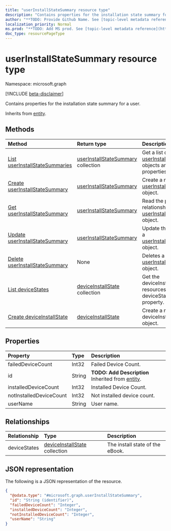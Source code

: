 ```yaml
---
title: "userInstallStateSummary resource type"
description: "Contains properties for the installation state summary for a user."
author: "**TODO: Provide Github Name. See [topic-level metadata reference](https://msgo.azurewebsites.net/add/document/guidelines/metadata.html#topic-level-metadata)**"
localization_priority: Normal
ms.prod: "**TODO: Add MS prod. See [topic-level metadata reference](https://msgo.azurewebsites.net/add/document/guidelines/metadata.html#topic-level-metadata)**"
doc_type: resourcePageType
---
```


# userInstallStateSummary resource type

Namespace: microsoft.graph

[!INCLUDE [beta-disclaimer](../../includes/beta-disclaimer.md)]

Contains properties for the installation state summary for a user.


Inherits from [entity](../resources/entity.md).

## Methods
|Method|Return type|Description|
|:---|:---|:---|
|[List userInstallStateSummaries](../api/userinstallstatesummary-list.md)|[userInstallStateSummary](../resources/userinstallstatesummary.md) collection|Get a list of the [userInstallStateSummary](../resources/userinstallstatesummary.md) objects and their properties.|
|[Create userInstallStateSummary](../api/userinstallstatesummary-create.md)|[userInstallStateSummary](../resources/userinstallstatesummary.md)|Create a new [userInstallStateSummary](../resources/userinstallstatesummary.md) object.|
|[Get userInstallStateSummary](../api/userinstallstatesummary-get.md)|[userInstallStateSummary](../resources/userinstallstatesummary.md)|Read the properties and relationships of a [userInstallStateSummary](../resources/userinstallstatesummary.md) object.|
|[Update userInstallStateSummary](../api/userinstallstatesummary-update.md)|[userInstallStateSummary](../resources/userinstallstatesummary.md)|Update the properties of a [userInstallStateSummary](../resources/userinstallstatesummary.md) object.|
|[Delete userInstallStateSummary](../api/userinstallstatesummary-delete.md)|None|Deletes a [userInstallStateSummary](../resources/userinstallstatesummary.md) object.|
|[List deviceStates](../api/userinstallstatesummary-list-devicestates.md)|[deviceInstallState](../resources/deviceinstallstate.md) collection|Get the deviceInstallState resources from the deviceStates navigation property.|
|[Create deviceInstallState](../api/userinstallstatesummary-post-devicestates.md)|[deviceInstallState](../resources/deviceinstallstate.md)|Create a new deviceInstallState object.|

## Properties
|Property|Type|Description|
|:---|:---|:---|
|failedDeviceCount|Int32|Failed Device Count.|
|id|String|**TODO: Add Description** Inherited from [entity](../resources/entity.md).|
|installedDeviceCount|Int32|Installed Device Count.|
|notInstalledDeviceCount|Int32|Not installed device count.|
|userName|String|User name.|

## Relationships
|Relationship|Type|Description|
|:---|:---|:---|
|deviceStates|[deviceInstallState](../resources/deviceinstallstate.md) collection|The install state of the eBook.|

## JSON representation
The following is a JSON representation of the resource.
<!-- {
  "blockType": "resource",
  "keyProperty": "id",
  "@odata.type": "microsoft.graph.userInstallStateSummary",
  "baseType": "microsoft.graph.entity",
  "openType": false
}
-->
``` json
{
  "@odata.type": "#microsoft.graph.userInstallStateSummary",
  "id": "String (identifier)",
  "failedDeviceCount": "Integer",
  "installedDeviceCount": "Integer",
  "notInstalledDeviceCount": "Integer",
  "userName": "String"
}
```

